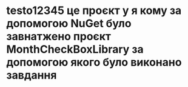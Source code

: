 # testo12345 це проєкт у я кому за допомогою NuGet було завнатжено проєкт MonthCheckBoxLibrary за допомогою якого було виконано завдання
